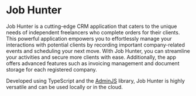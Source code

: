 # Job Hunter

Job Hunter is a cutting-edge CRM application that caters to the unique needs of independent freelancers who complete orders for their clients. This powerful application empowers you to effortlessly manage your interactions with potential clients by recording important company-related events and scheduling your next move. With Job Hunter, you can streamline your activities and secure more clients with ease. Additionally, the app offers advanced features such as invoicing management and document storage for each registered company.

Developed using TypeScript and the [AdminJS](https://github.com/SoftwareBrothers/adminjs) library, Job Hunter is highly versatile and can be used locally or in the cloud.
